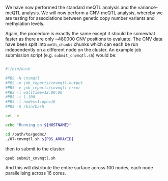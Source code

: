 We have now performed the standard meQTL analysis and the variance-meQTL analysis. We will now perform a CNV-meQTL analysis, whereby we are testing for associations between genetic copy number variants and methylation levels. 

Again, the procedure is exactly the same except it should be somewhat faster as there are only ~480000 CNV positions to evaluate. The CNV data have been split into `meth_chunks` chunks which can each be run independently on a different node on the cluster. An example job submission script (e.g. `submit_cnvmqtl.sh`) would be:

```bash

#!/bin/bash

#PBS -N cnvmqtl
#PBS -o job_reports/cnvmqtl-output
#PBS -e job_reports/cnvmqtl-error
#PBS -l walltime=12:00:00
#PBS -t 1-100
#PBS -l nodes=1:ppn=16
#PBS -S /bin/bash

set -e

echo "Running on ${HOSTNAME}"

cd /path/to/godmc/
./07-cnvmqtl.sh ${PBS_ARRAYID}

```

then to submit to the cluster:

    qsub submit_cnvmqtl.sh

And this will distribute the entire surface across 100 nodes, each node parallelising across 16 cores.